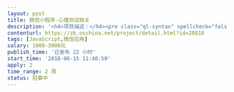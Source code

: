 ```yaml
---                
layout: post       
title: 微信小程序-心理测试相关           
description: '<h4>项目描述：</h4><pre class="ql-syntax" spellcheck="false">一、详细需求：</br></br>1、参考“壹心理测试+”小程序页面交互模块。</br></br>2、使用绿色风格，色系“#A3CB58”</br></br>3、扩展一个实物展示小模块，可外链。</br></pre><p><br></p>'     
contenturl: https://zb.oschina.net/project/detail.html?id=20810      
tags: [JavaScript,微信应用]            
salary: 1000-3000元          
publish_time: '已发布 22 小时'         
start_time: '2018-06-15 11:40:50'           
apply: 2                   
time_range: 2 周              
status: 招募中                  
---                 
```

